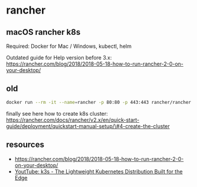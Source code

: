 # rancher

## macOS rancher k8s

Required: Docker for Mac / Windows, kubectl, helm

Outdated guide for Help version before 3.x: https://rancher.com/blog/2018/2018-05-18-how-to-run-rancher-2-0-on-your-desktop/

## old

```bash
docker run --rm -it --name=rancher -p 80:80 -p 443:443 rancher/rancher
```

finally see here how to create k8s cluster: https://rancher.com/docs/rancher/v2.x/en/quick-start-guide/deployment/quickstart-manual-setup/\#4-create-the-cluster

## resources

* https://rancher.com/blog/2018/2018-05-18-how-to-run-rancher-2-0-on-your-desktop/
* [YoutTube: k3s - The Lightweight Kubernetes Distribution Built for the Edge](https://www.youtube.com/watch?v=WYPd7i15XOg)
